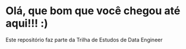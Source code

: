 # Olá, que bom que você chegou até aqui!!! :)

Este repositório faz parte da Trilha de Estudos de Data Engineer

